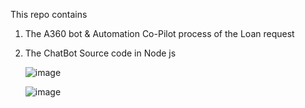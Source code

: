 This repo contains 
1. The A360 bot & Automation Co-Pilot process of the Loan request
2. The ChatBot Source code in Node js

   ![image](https://github.com/sikha-p/AI-ML-DL/assets/84059776/a23ba35c-c1ea-4d40-b475-9c88f1e47466)








   ![image](https://github.com/sikha-p/AI-ML-DL/assets/84059776/b8c66e60-60f8-4d8c-8ac4-2848b34cc271)







   





